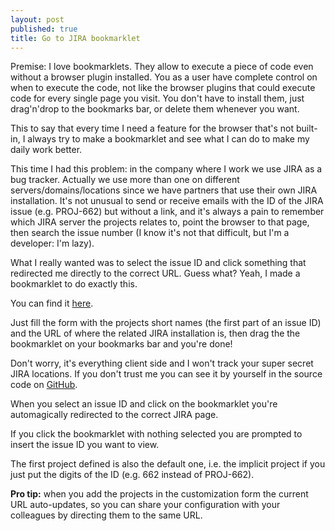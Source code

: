 ```yaml
---
layout: post
published: true
title: Go to JIRA bookmarklet
---
```


Premise: I love bookmarklets. They allow to execute a piece of code even without a browser plugin installed. You as a user have complete control on when to execute the code, not like the browser plugins that could execute code for every single page you visit. You don't have to install them, just drag'n'drop to the bookmarks bar, or delete them whenever you want.

This to say that every time I need a feature for the browser that's not built-in, I always try to make a bookmarklet and see what I can do to make my daily work better.

This time I had this problem: in the company where I work we use JIRA as a bug tracker. Actually we use more than one on different servers/domains/locations since we have partners that use their own JIRA installation. It's not unusual to send or receive emails with the ID of the JIRA issue (e.g. PROJ-662) but without a link, and it's always a pain to remember which JIRA server the projects relates to, point the browser to that page, then search the issue number (I know it's not that difficult, but I'm a developer: I'm lazy).

What I really wanted was to select the issue ID and click something that redirected me directly to the correct URL. Guess what? Yeah, I made a bookmarklet to do exactly this.

You can find it [here](http://matita.github.io/gotojira-bookmarklet/).

Just fill the form with the projects short names (the first part of an issue ID) and the URL of where the related JIRA installation is, then drag the the bookmarklet on your bookmarks bar and you're done!

Don't worry, it's everything client side and I won't track your super secret JIRA locations. If you don't trust me you can see it by yourself in the source code on [GitHub](https://github.com/matita/gotojira-bookmarklet).

When you select an issue ID and click on the bookmarklet you're automagically redirected to the correct JIRA page.

If you click the bookmarklet with nothing selected you are prompted to insert the issue ID you want to view.

The first project defined is also the default one, i.e. the implicit project if you just put the digits of the ID (e.g. 662 instead of PROJ-662).

**Pro tip:** when you add the projects in the customization form the current URL auto-updates, so you can share your configuration with your colleagues by directing them to the same URL.

